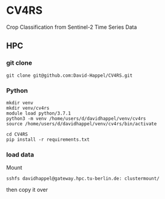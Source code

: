 # CV4RS
Crop Classification from Sentinel-2 Time Series Data

## HPC


### git clone
```
git clone git@github.com:David-Happel/CV4RS.git
```

### Python
```
mkdir venv
mkdir venv/cv4rs
module load python/3.7.1
python3 -m venv /home/users/d/davidhappel/venv/cv4rs
source /home/users/d/davidhappel/venv/cv4rs/bin/activate

cd CV4RS
pip install -r requirements.txt
```


### load data
Mount
```
sshfs davidhappel@gateway.hpc.tu-berlin.de: clustermount/ 
```
then copy it over